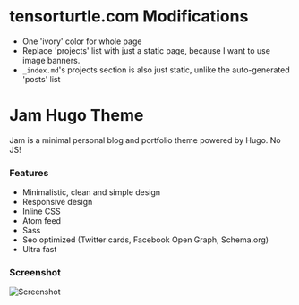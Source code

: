 # tensorturtle.com Modifications

+ One 'ivory' color for whole page
+ Replace 'projects' list with just a static page, because I want to use image banners.
+ `_index.md`'s projects section is also just static, unlike the auto-generated 'posts' list

# Jam Hugo Theme

Jam is a minimal personal blog and portfolio theme powered by Hugo. No JS!

### Features

- Minimalistic, clean and simple design
- Responsive design
- Inline CSS
- Atom feed
- Sass
- Seo optimized (Twitter cards, Facebook Open Graph, Schema.org)
- Ultra fast

### Screenshot

![Screenshot](screenshot.png)
